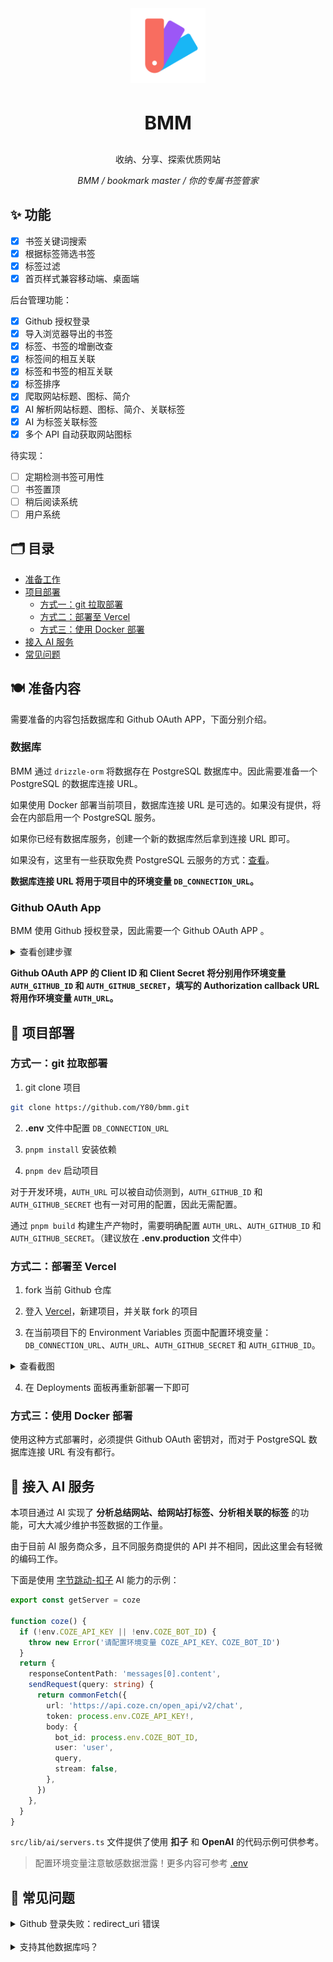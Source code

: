 <div align="center">
  <img width="120" src="./doc/images/logo.svg">
  <br>
  <h3 style="font-size: 30px">BMM</h3>
  <p>收纳、分享、探索优质网站</p>
  <i>BMM / bookmark master / 你的专属书签管家</i>
</div>

## ✨ 功能

- [x] 书签关键词搜索
- [x] 根据标签筛选书签
- [x] 标签过滤
- [x] 首页样式兼容移动端、桌面端

后台管理功能：

- [x] Github 授权登录
- [x] 导入浏览器导出的书签
- [x] 标签、书签的增删改查
- [x] 标签间的相互关联
- [x] 标签和书签的相互关联
- [x] 标签排序
- [x] 爬取网站标题、图标、简介
- [x] AI 解析网站标题、图标、简介、关联标签
- [x] AI 为标签关联标签
- [x] 多个 API 自动获取网站图标

待实现：

- [ ] 定期检测书签可用性
- [ ] 书签置顶
- [ ] 稍后阅读系统
- [ ] 用户系统

## 🗂️ 目录

- [准备工作](#准备工作) 
- [项目部署](#项目部署)
  - [方式一：git 拉取部署](#方式一git-拉取部署)
  - [方式二：部署至 Vercel](#方式二部署至-vercel)
  - [方式三：使用 Docker 部署](#方式三使用-docker-部署)
- [接入 AI 服务](#接入-ai-服务)
- [常见问题](#常见问题)

## 🍽️ 准备内容

需要准备的内容包括数据库和 Github OAuth APP，下面分别介绍。

### 数据库

BMM 通过 `drizzle-orm` 将数据存在 PostgreSQL 数据库中。因此需要准备一个 PostgreSQL 的数据库连接 URL。

如果使用 Docker 部署当前项目，数据库连接 URL 是可选的。如果没有提供，将会在内部启用一个 PostgreSQL 服务。

如果你已经有数据库服务，创建一个新的数据库然后拿到连接 URL 即可。

如果没有，这里有一些获取免费 PostgreSQL 云服务的方式：[查看](https://juejin.cn/post/7411047482651951119)。

**数据库连接 URL 将用于项目中的环境变量 `DB_CONNECTION_URL`。**

### Github OAuth App

BMM 使用 Github 授权登录，因此需要一个 Github OAuth APP 。

<details>
  <summary>
  查看创建步骤
  </summary>

1. 访问 https://github.com/settings/applications/new

2. 依次填写表单内容

<img width="480" src="./doc/images/github-oauth-new.png">

其中最重要的是 `Authorization callback URL` 这一项，请保证它和你的项目最终部署的线上地址一致！

3. 创建一个 Client secret

<img width="480" src="./doc/images/github-oauth-new-secret.png">

</details>

**Github OAuth APP 的 Client ID 和 Client Secret 将分别用作环境变量 `AUTH_GITHUB_ID` 和 `AUTH_GITHUB_SECRET`，填写的 Authorization callback URL 将用作环境变量 `AUTH_URL`。**

## 🚀 项目部署

### 方式一：git 拉取部署

1. git clone 项目

```sh
git clone https://github.com/Y80/bmm.git
```

2. **.env** 文件中配置 `DB_CONNECTION_URL`

3. `pnpm install` 安装依赖

4. `pnpm dev` 启动项目

对于开发环境，`AUTH_URL` 可以被自动侦测到，`AUTH_GITHUB_ID` 和 `AUTH_GITHUB_SECRET` 也有一对可用的配置，因此无需配置。

通过 `pnpm build` 构建生产产物时，需要明确配置 `AUTH_URL`、`AUTH_GITHUB_ID` 和 `AUTH_GITHUB_SECRET`。（建议放在 **.env.production** 文件中）


### 方式二：部署至 Vercel

1. fork 当前 Github 仓库

2. 登入 <a href="https://vercel.com" target="_blank">Vercel</a>，新建项目，并关联 fork 的项目

3. 在当前项目下的 Environment Variables 页面中配置环境变量：
`DB_CONNECTION_URL`、`AUTH_URL`、`AUTH_GITHUB_SECRET` 和 `AUTH_GITHUB_ID`。

<details>
  <summary>查看截图</summary>
  
  ![vercel-settings-env](./doc/images/vercel-settings-env.png)
</details>


4. 在 Deployments 面板再重新部署一下即可

### 方式三：使用 Docker 部署

使用这种方式部署时，必须提供 Github OAuth 密钥对，而对于 PostgreSQL 数据库连接 URL 有没有都行。

## 🤖 接入 AI 服务

本项目通过 AI 实现了 **分析总结网站、给网站打标签、分析相关联的标签** 的功能，可大大减少维护书签数据的工作量。

由于目前 AI 服务商众多，且不同服务商提供的 API 并不相同，因此这里会有轻微的编码工作。

下面是使用 [字节跳动-扣子](https://www.coze.cn/docs/developer_guides/coze_api_overview) AI 能力的示例：

```ts
export const getServer = coze

function coze() {
  if (!env.COZE_API_KEY || !env.COZE_BOT_ID) {
    throw new Error('请配置环境变量 COZE_API_KEY、COZE_BOT_ID')
  }
  return {
    responseContentPath: 'messages[0].content',
    sendRequest(query: string) {
      return commonFetch({
        url: 'https://api.coze.cn/open_api/v2/chat',
        token: process.env.COZE_API_KEY!,
        body: {
          bot_id: process.env.COZE_BOT_ID,
          user: 'user',
          query,
          stream: false,
        },
      })
    },
  }
}
```

`src/lib/ai/servers.ts` 文件提供了使用 **扣子** 和 **OpenAI** 的代码示例可供参考。

> 配置环境变量注意敏感数据泄露！更多内容可参考 [.env](./.env)

## 🤔 常见问题

<details>
  <summary>
    Github 登录失败：redirect_uri 错误
  </summary>

如果在 Github 授权之后出现如下错误提示：

![github-redirect-uri-error](./doc/images/github-redirect-uri-err.png)

这表示授权之后 Github 需要跳转的地址和 [Github:OAuth Apps](https://github.com/settings/developers) 中的配置不一致。

**请保证下方配置的 Authorization callback URL 和你部署的域名一致。**

![github-oauth-cb-url](./doc/images/github-oauth-cb-url.png)

</details>

<br>

<details>
  <summary>
    支持其他数据库吗？
  </summary>

  由于 `drizzle-orm` 除了支持 PostgreSQL，还支持 MySQL 和 Sqlite，因此对项目做少许编码改造，即可切换数据库。
</details>
